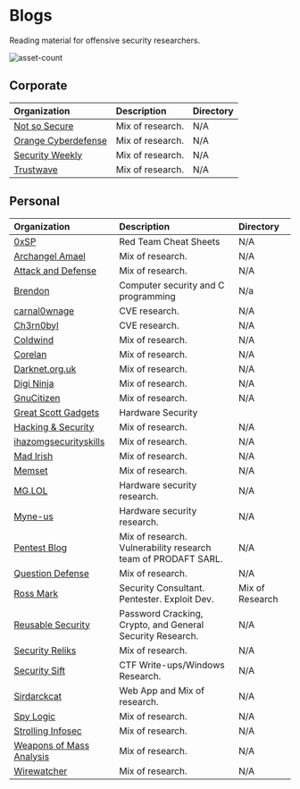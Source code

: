 # Blogs

Reading material for offensive security researchers.

![asset-count](https://img.shields.io/badge/Tools%20%26%20Resources%20Available-33-3c85d4?style=for-the-badge)




## Corporate

| Organization | Description | Directory |
| :--- | :--- | :--- |
| [Not so Secure](https://notsosecure.com/blog/) | Mix of research. | N/A |
| [Orange Cyberdefense](https://sensepost.com/blog/) | Mix of research. | N/A |
| [Security Weekly](https://securityweekly.com/blog/) | Mix of research. | N/A |
| [Trustwave](https://www.trustwave.com/en-us/resources/blogs/spiderlabs-blog/) | Mix of research. | N/A |

## Personal

| Organization | Description | Directory |
| :--- | :--- | :--- |
| [0xSP](https://0xsp.com/) | Red Team Cheat Sheets | N/A |
| [Archangel Amael](http://archangelamael.blogspot.com/) | Mix of research. | N/A |
| [Attack and Defense](https://blog.carnal0wnage.com/) | Mix of research. | N/A |
| [Brendon](https://tiszka.com/) | Computer security and C programming | N/a |
| [carnal0wnage](https://blog.carnal0wnage.com/) | CVE research. | N/A |
| [Ch3rn0byl](https://ch3rn0byl.com/) | CVE research. | N/A |
| [Coldwind](https://gynvael.coldwind.pl/?blog=1&lang=en) | Mix of research. | N/A |
| [Corelan](https://www.corelan.be/) | Mix of research. | N/A |
| [Darknet.org.uk](https://www.darknet.org.uk/) | Mix of research. | N/A |
| [Digi Ninja](https://digi.ninja/blog.php) | Mix of research. | N/A |
| [GnuCitizen](https://www.gnucitizen.org/) | Mix of research. | N/A |
| [Great Scott Gadgets](https://greatscottgadgets.com/) | Hardware Security | 
| [Hacking & Security](https://hackingandsecurity.blogspot.com/) | Mix of research. | N/A |
| [ihazomgsecurityskills](http://ihazomgsecurityskillz.blogspot.com/) | Mix of research. | N/A |
| [Mad Irish](https://www.madirish.net/) | Mix of research. | N/A |
| [Memset](https://memset.wordpress.com/) | Mix of research. | N/A |
| [MG.LOL](https://mg.lol/blog/) | Hardware security research. | N/A |
| [Myne-us](http://www.myne-us.com/) | Hardware security research. | N/A |
| [Pentest Blog](https://pentest.blog/) | Mix of research. Vulnerability research team of PRODAFT SARL. | N/A |
| [Question Defense](https://www.question-defense.com/) | Mix of research. | N/A |
| [Ross Mark](https://rossmarks.uk/blog/) | Security Consultant. Pentester. Exploit Dev. | Mix of Research |
| [Reusable Security](https://reusablesec.blogspot.com/) | Password Cracking, Crypto, and General Security Research. | N/A |
| [Security Reliks](https://securityreliks.wordpress.com/) | Mix of research. | N/A |
| [Security Sift](https://9emin1.github.io/pages/) | CTF Write-ups/Windows Research. | N/A |
| [Sirdarckcat](http://sirdarckcat.blogspot.com/) | Web App and Mix of research. | N/A |
| [Spy Logic](https://www.spylogic.net/) | Mix of research. | N/A |
| [Strolling Infosec](https://9emin1.github.io/pages/) | Mix of research. | N/A |
| [Weapons of Mass Analysis](http://wepma.blogspot.com/) | Mix of research. | N/A |
| [Wirewatcher](https://wirewatcher.wordpress.com/) | Mix of research. | N/A |

